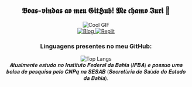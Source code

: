 <div align="center">
  <h2> 𝕭𝖔𝖆𝖘-𝖛𝖎𝖓𝖉𝖆𝖘 𝖆𝖔 𝖒𝖊𝖚 𝕲𝖎𝖙𝕳𝖚𝖇! 𝕸𝖊 𝖈𝖍𝖆𝖒𝖔 𝕴𝖚𝖗𝖎 🦇 </h2>
  <div align="center">
  <img src="https://24.media.tumblr.com/tumblr_ly7z0nezhw1qfryqfo1_500.gif" alt="Cool GIF" />
</div>
  <a href="https://www.linkedin.com/in/iuri-viana-3baa97283/">
    <img src="https://img.shields.io/badge/LinkedIn-0077B5?style=for-the-badge&logo=linkedin&logoColor=white" alt="Blog" />
  </a>
 <a href="https://replit.com/@IuriViana">
    <img src="https://img.shields.io/badge/replit-667881?style=for-the-badge&logo=replit&logoColor=white" alt="Replit"/>
  </a>
</div>
<div align="center">
<h3>Linguagens presentes no meu GitHub: </h3>
</div>
<div align="center">
  <img src="https://github-readme-stats.vercel.app/api/top-langs/?username=Drakhull&layout=compact&theme=dracula" alt="Top Langs" />
</div>

<div align="center">
𝑨𝒕𝒖𝒂𝒍𝒎𝒆𝒏𝒕𝒆 𝒆𝒔𝒕𝒖𝒅𝒐 𝒏𝒐 𝑰𝒏𝒔𝒕𝒊𝒕𝒖𝒕𝒐 𝑭𝒆𝒅𝒆𝒓𝒂𝒍 𝒅𝒂 𝑩𝒂𝒉𝒊𝒂 (𝑰𝑭𝑩𝑨) 𝒆 𝒑𝒐𝒔𝒔𝒖𝒐 𝒖𝒎𝒂 𝒃𝒐𝒍𝒔𝒂 𝒅𝒆 𝒑𝒆𝒔𝒒𝒖𝒊𝒔𝒂 𝒑𝒆𝒍𝒐 𝑪𝑵𝑷𝒒 𝒏𝒂 𝑺𝑬𝑺𝑨𝑩 (𝑺𝒆𝒄𝒓𝒆𝒕á𝒓𝒊𝒂 𝒅𝒆 𝑺𝒂ú𝒅𝒆 𝒅𝒐 𝑬𝒔𝒕𝒂𝒅𝒐 𝒅𝒂 𝑩𝒂𝒉𝒊𝒂).
</div>
